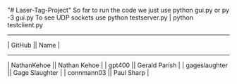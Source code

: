"# Laser-Tag-Project" 
So far to run the code we just use python gui.py or py -3 gui.py
To see UDP sockets use python testserver.py | python testclient.py

____________________________________
| GitHub || Name |
____________________________________
| NathanKehoe || Nathan Kehoe |
| gpt400 || Gerald Parish |
| gageslaughter || Gage Slaughter |
| connmann03 || Paul Sharp |